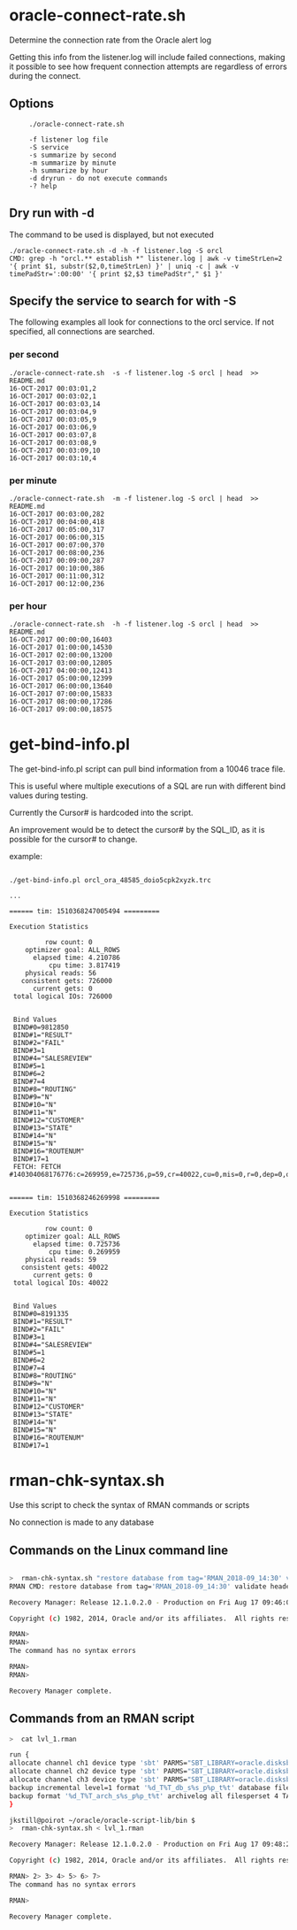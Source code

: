 

# oracle-connect-rate.sh

Determine the connection rate from the Oracle alert log

Getting this info from the listener.log will include failed connections, making it possible to see how frequent connection attempts are regardless of errors during the connect.

## Options

```
     ./oracle-connect-rate.sh

     -f listener log file
     -S service 
     -s summarize by second
     -m summarize by minute
     -h summarize by hour
     -d dryrun - do not execute commands
     -? help

```


## Dry run with -d

The command to be used is displayed, but not executed

```
./oracle-connect-rate.sh -d -h -f listener.log -S orcl 
CMD: grep -h "orcl.** establish *" listener.log | awk -v timeStrLen=2 '{ print $1, substr($2,0,timeStrLen) }' | uniq -c | awk -v timePadStr=':00:00' '{ print $2,$3 timePadStr"," $1 }'
```

## Specify the service to search for with -S

The following examples all look for connections to the orcl service.
If not specified, all connections are searched.

### per second

```
./oracle-connect-rate.sh  -s -f listener.log -S orcl | head  >> README.md
16-OCT-2017 00:03:01,2
16-OCT-2017 00:03:02,1
16-OCT-2017 00:03:03,14
16-OCT-2017 00:03:04,9
16-OCT-2017 00:03:05,9
16-OCT-2017 00:03:06,9
16-OCT-2017 00:03:07,8
16-OCT-2017 00:03:08,9
16-OCT-2017 00:03:09,10
16-OCT-2017 00:03:10,4
```


### per minute

```
./oracle-connect-rate.sh  -m -f listener.log -S orcl | head  >> README.md
16-OCT-2017 00:03:00,282
16-OCT-2017 00:04:00,418
16-OCT-2017 00:05:00,317
16-OCT-2017 00:06:00,315
16-OCT-2017 00:07:00,370
16-OCT-2017 00:08:00,236
16-OCT-2017 00:09:00,287
16-OCT-2017 00:10:00,386
16-OCT-2017 00:11:00,312
16-OCT-2017 00:12:00,236
```


### per hour

```
./oracle-connect-rate.sh  -h -f listener.log -S orcl | head  >> README.md
16-OCT-2017 00:00:00,16403
16-OCT-2017 01:00:00,14530
16-OCT-2017 02:00:00,13200
16-OCT-2017 03:00:00,12805
16-OCT-2017 04:00:00,12413
16-OCT-2017 05:00:00,12399
16-OCT-2017 06:00:00,13640
16-OCT-2017 07:00:00,15833
16-OCT-2017 08:00:00,17286
16-OCT-2017 09:00:00,18575
```

# get-bind-info.pl

The get-bind-info.pl script can pull bind information from a 10046 trace file.

This is useful where multiple executions of a SQL are run with different bind values during testing.

Currently the Cursor# is hardcoded into the script.

An improvement would be to detect the cursor# by the SQL_ID, as it is possible for the cursor# to change.

example:


``` text

./get-bind-info.pl orcl_ora_48585_doio5cpk2xyzk.trc

...

====== tim: 1510368247005494 =========

Execution Statistics

         row count: 0
    optimizer goal: ALL_ROWS
      elapsed time: 4.210786
          cpu time: 3.817419
    physical reads: 56
   consistent gets: 726000
      current gets: 0
 total logical IOs: 726000


 Bind Values
 BIND#0=9812850
 BIND#1="RESULT"
 BIND#2="FAIL"
 BIND#3=1
 BIND#4="SALESREVIEW"
 BIND#5=1
 BIND#6=2
 BIND#7=4
 BIND#8="ROUTING"
 BIND#9="N"
 BIND#10="N"
 BIND#11="N"
 BIND#12="CUSTOMER"
 BIND#13="STATE"
 BIND#14="N"
 BIND#15="N"
 BIND#16="ROUTENUM"
 BIND#17=1
 FETCH: FETCH #140304068176776:c=269959,e=725736,p=59,cr=40022,cu=0,mis=0,r=0,dep=0,og=1,plh=1619557942,tim=1510368246997484


====== tim: 1510368246269998 =========

Execution Statistics

         row count: 0
    optimizer goal: ALL_ROWS
      elapsed time: 0.725736
          cpu time: 0.269959
    physical reads: 59
   consistent gets: 40022
      current gets: 0
 total logical IOs: 40022


 Bind Values
 BIND#0=8191335
 BIND#1="RESULT"
 BIND#2="FAIL"
 BIND#3=1
 BIND#4="SALESREVIEW"
 BIND#5=1
 BIND#6=2
 BIND#7=4
 BIND#8="ROUTING"
 BIND#9="N"
 BIND#10="N"
 BIND#11="N"
 BIND#12="CUSTOMER"
 BIND#13="STATE"
 BIND#14="N"
 BIND#15="N"
 BIND#16="ROUTENUM"
 BIND#17=1

```


# rman-chk-syntax.sh

Use this script to check the syntax of RMAN commands or scripts

No connection is made to any database

## Commands on the Linux command line

```bash

>  rman-chk-syntax.sh "restore database from tag='RMAN_2018-09_14:30' validate header"
RMAN CMD: restore database from tag='RMAN_2018-09_14:30' validate header

Recovery Manager: Release 12.1.0.2.0 - Production on Fri Aug 17 09:46:04 2018

Copyright (c) 1982, 2014, Oracle and/or its affiliates.  All rights reserved.

RMAN>
RMAN>
The command has no syntax errors

RMAN>
RMAN>

Recovery Manager complete.

```

## Commands from an RMAN script

```bash
>  cat lvl_1.rman

run {
allocate channel ch1 device type 'sbt' PARMS="SBT_LIBRARY=oracle.disksbt,BLKSIZE=131072,ENV=(BACKUP_DIR=/mnt/lestrade/nfs1/ts10_backups)";
allocate channel ch2 device type 'sbt' PARMS="SBT_LIBRARY=oracle.disksbt,BLKSIZE=131072,ENV=(BACKUP_DIR=/mnt/lestrade/nfs1/ts10_backups)";
allocate channel ch3 device type 'sbt' PARMS="SBT_LIBRARY=oracle.disksbt,BLKSIZE=131072,ENV=(BACKUP_DIR=/mnt/lestrade/nfs1/ts10_backups)";
backup incremental level=1 format '%d_T%T_db_s%s_p%p_t%t' database filesperset 4 TAG LVL_1_BCT_2008_02_25_21_52;
backup format '%d_T%T_arch_s%s_p%p_t%t' archivelog all filesperset 4 TAG LVL_1_BCT_2008_02_25_21_52 delete input;
}

jkstill@poirot ~/oracle/oracle-script-lib/bin $
>  rman-chk-syntax.sh < lvl_1.rman

Recovery Manager: Release 12.1.0.2.0 - Production on Fri Aug 17 09:48:23 2018

Copyright (c) 1982, 2014, Oracle and/or its affiliates.  All rights reserved.

RMAN> 2> 3> 4> 5> 6> 7>
The command has no syntax errors

RMAN>

Recovery Manager complete.
```




